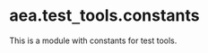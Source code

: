 <a id="aea.test_tools.constants"></a>

# aea.test`_`tools.constants

This is a module with constants for test tools.

